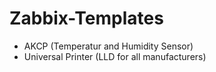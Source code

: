 # Zabbix-Templates

- AKCP (Temperatur and Humidity Sensor)
- Universal Printer (LLD for all manufacturers)
